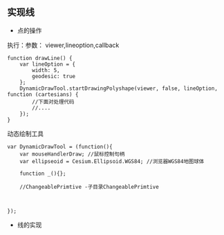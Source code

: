 ## 实现线

* 点的操作

执行：参数： viewer,lineoption,callback

```
function drawLine() {
    var lineOption = {
        width: 5,
        geodesic: true
    };
    DynamicDrawTool.startDrawingPolyshape(viewer, false, lineOption, function (cartesians) {
        //下面对处理代码
        //....
    });
}
```

动态绘制工具

```
var DynamicDrawTool = (function(){
    var mouseHandlerDraw; //鼠标控制句柄
    var ellipseoid = Cesium.Ellipsoid.WGS84; //浏览器WGS84地图球体

    function _(){};

    //ChangeablePrimtive -子目录ChangeablePrimtive 

    

});
```

* 线的实现



